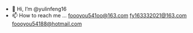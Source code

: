 - 👋 Hi, I’m @yulinfeng16
- 📫 How to reach me ...
  foooyou541oo@163.com
  fy163332021@163.com
  foooyou54188@hotmail.com
<!---
yulinfeng16/yulinfeng16 is a ✨ special ✨ repository because its `README.md` (this file) appears on your GitHub profile.
You can click the Preview link to take a look at your changes.
--->
